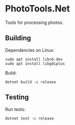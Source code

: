 # PhotoTools.Net

Tools for processing photos.

## Building

Dependencies on Linux:
```
sudo apt install libc6-dev
sudo apt install libgdiplus
```

Build:
```
dotnet build -c release
```

## Testing

Run tests:
```
dotnet test -c release
```

